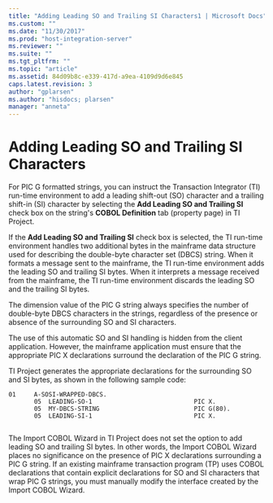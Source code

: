```yaml
---
title: "Adding Leading SO and Trailing SI Characters1 | Microsoft Docs"
ms.custom: ""
ms.date: "11/30/2017"
ms.prod: "host-integration-server"
ms.reviewer: ""
ms.suite: ""
ms.tgt_pltfrm: ""
ms.topic: "article"
ms.assetid: 84d09b8c-e339-417d-a9ea-4109d9d6e845
caps.latest.revision: 3
author: "gplarsen"
ms.author: "hisdocs; plarsen"
manager: "anneta"
---
```

# Adding Leading SO and Trailing SI Characters
For PIC G formatted strings, you can instruct the Transaction Integrator (TI) run-time environment to add a leading shift-out (SO) character and a trailing shift-in (SI) character by selecting the **Add Leading SO and Trailing SI** check box on the string's **COBOL Definition** tab (property page) in TI Project.  
  
 If the **Add Leading SO and Trailing SI** check box is selected, the TI run-time environment handles two additional bytes in the mainframe data structure used for describing the double-byte character set (DBCS) string. When it formats a message sent to the mainframe, the TI run-time environment adds the leading SO and trailing SI bytes. When it interprets a message received from the mainframe, the TI run-time environment discards the leading SO and the trailing SI bytes.  
  
 The dimension value of the PIC G string always specifies the number of double-byte DBCS characters in the strings, regardless of the presence or absence of the surrounding SO and SI characters.  
  
 The use of this automatic SO and SI handling is hidden from the client application. However, the mainframe application must ensure that the appropriate PIC X declarations surround the declaration of the PIC G string.  
  
 TI Project generates the appropriate declarations for the surrounding SO and SI bytes, as shown in the following sample code:  
  
```  
01     A-SOSI-WRAPPED-DBCS.  
       05  LEADING-SO-1                            PIC X.  
       05  MY-DBCS-STRING                          PIC G(80).  
       05  LEADING-SI-1                            PIC X.  
  
```  
  
 The Import COBOL Wizard in TI Project does not set the option to add leading SO and trailing SI bytes. In other words, the Import COBOL Wizard places no significance on the presence of PIC X declarations surrounding a PIC G string. If an existing mainframe transaction program (TP) uses COBOL declarations that contain explicit declarations for SO and SI characters that wrap PIC G strings, you must manually modify the interface created by the Import COBOL Wizard.